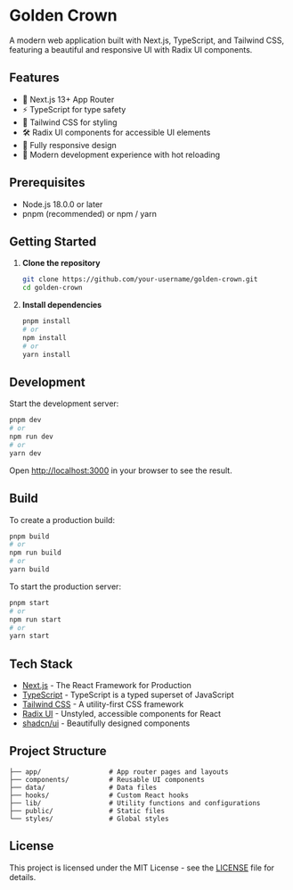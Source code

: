 # Golden Crown

A modern web application built with Next.js, TypeScript, and Tailwind CSS, featuring a beautiful and responsive UI with Radix UI components.

## Features

- 🚀 Next.js 13+ App Router
- ⚡ TypeScript for type safety
- 🎨 Tailwind CSS for styling
- 🛠️ Radix UI components for accessible UI elements
- 📱 Fully responsive design
- 🔄 Modern development experience with hot reloading

## Prerequisites

- Node.js 18.0.0 or later
- pnpm (recommended) or npm / yarn

## Getting Started

1. **Clone the repository**
   ```bash
   git clone https://github.com/your-username/golden-crown.git
   cd golden-crown
   ```

2. **Install dependencies**
   ```bash
   pnpm install
   # or
   npm install
   # or
   yarn install
   ```

## Development

Start the development server:

```bash
pnpm dev
# or
npm run dev
# or
yarn dev
```

Open [http://localhost:3000](http://localhost:3000) in your browser to see the result.

## Build

To create a production build:

```bash
pnpm build
# or
npm run build
# or
yarn build
```

To start the production server:

```bash
pnpm start
# or
npm run start
# or
yarn start
```

## Tech Stack

- [Next.js](https://nextjs.org/) - The React Framework for Production
- [TypeScript](https://www.typescriptlang.org/) - TypeScript is a typed superset of JavaScript
- [Tailwind CSS](https://tailwindcss.com/) - A utility-first CSS framework
- [Radix UI](https://www.radix-ui.com/) - Unstyled, accessible components for React
- [shadcn/ui](https://ui.shadcn.com/) - Beautifully designed components

## Project Structure

```
├── app/                 # App router pages and layouts
├── components/          # Reusable UI components
├── data/                # Data files
├── hooks/               # Custom React hooks
├── lib/                 # Utility functions and configurations
├── public/              # Static files
└── styles/              # Global styles
```

## License

This project is licensed under the MIT License - see the [LICENSE](LICENSE) file for details.

